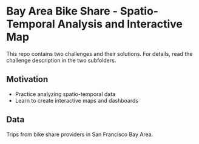 # Bay Area Bike Share - Spatio-Temporal Analysis and Interactive Map

This repo contains two challenges and their solutions. For details, read the challenge description in the two subfolders.

## Motivation
 
* Practice analyzing spatio-temporal data
* Learn to create interactive maps and dashboards

## Data

Trips from bike share providers in San Francisco Bay Area. 
